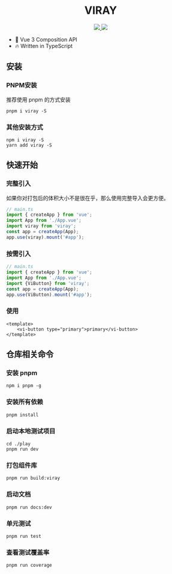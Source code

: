 <h1 align="center">
   VIRAY
</h1>
<p align="center">
    <a href="#">
        <img src="https://img.shields.io/github/package-json/v/Rhh-Z/viray">
    </a>
    <a href="#">
        <img src="https://img.shields.io/github/license/Rhh-Z/viray">
    </a>
</p>

- 💪 Vue 3 Composition API
- 🔥 Written in TypeScript

## 安装

### PNPM安装
推荐使用 pnpm 的方式安装
```Shell
pnpm i viray -S
```

### 其他安装方式
```Shell
npm i viray -S
yarn add viray -S
```

## 快速开始
### 完整引入
如果你对打包后的体积大小不是很在乎，那么使用完整导入会更方便。
```ts
// main.ts
import { createApp } from 'vue';
import App from './App.vue';
import viray from 'viray';
const app = createApp(App);
app.use(viray).mount('#app');
```

### 按需引入
```ts
// main.ts
import { createApp } from 'vue';
import App from './App.vue';
import {ViButton} from 'viray';
const app = createApp(App);
app.use(ViButton).mount('#app');
```

### 使用
```vue
<template>
    <vi-button type="primary">primary</vi-button>
</template>
```

## 仓库相关命令

### 安装 pnpm
```Shell
npm i pnpm -g
```
### 安装所有依赖
```Shell
pnpm install
```
### 启动本地测试项目
```Shell
cd ./play
pnpm run dev
```
### 打包组件库
```Shell
pnpm run build:viray
```
### 启动文档
```Shell
pnpm run docs:dev
```
### 单元测试
```Shell
pnpm run test
```
### 查看测试覆盖率
```Shell
pnpm run coverage
```